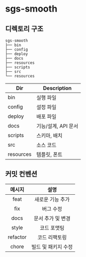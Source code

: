 # sgs-smooth

## 디렉토리 구조
```
sgs-smooth
├── bin
├── config
├── deploy
├── docs
├── resources
├── scripts
├── src
└── resources
```
|Dir|Description|
|------|-----|
|bin|실행 파일|
|config|설정 파일|
|deploy|배포 파일|
|docs|기능/설계, API 문서|
|scripts|스키마, 배치|
|src|소스 코드|
|resources|템플릿, 폰트|

## 커밋 컨벤션
| 메시지 | 설명 |
|:---:|:---:|
| feat | 새로운 기능 추가 |
| fix | 버그 수정|
| docs | 문서 추가 및 변경 |
| style | 코드 포맷팅 |
| refactor | 코드 리팩토링 |
| chore | 빌드 및 패키지 수정 |